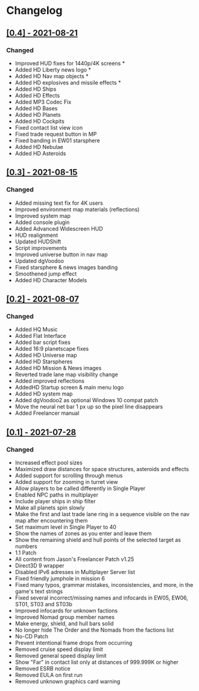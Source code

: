 # Changelog

## [[0.4] - 2021-08-21](https://github.com/BC46/freelancer-hd-edition/releases/tag/0.4)

### Changed
- Improved HUD fixes for 1440p/4K screens *
- Added HD Liberty news logo *
- Added HD Nav map objects *
- Added HD explosives and missile effects *
- Added HD Ships
- Added HD Effects
- Added MP3 Codec Fix
- Added HD Bases
- Added HD Planets
- Added HD Cockpits
- Fixed contact list view icon
- Fixed trade request button in MP
- Fixed banding in EW01 starsphere
- Added HD Nebulae
- Added HD Asteroids


## [[0.3] - 2021-08-15](https://github.com/BC46/freelancer-hd-edition/releases/tag/0.3)

### Changed
- Added missing text fix for 4K users
- Improved environment map materials (reflections)
- Improved system map
- Added console plugin
- Added Advanced Widescreen HUD
- HUD realignment
- Updated HUDShift
- Script improvements
- Improved universe button in nav map
- Updated dgVoodoo
- Fixed starsphere & news images banding
- Smoothened jump effect
- Added HD Character Models


## [[0.2] - 2021-08-07](https://github.com/BC46/freelancer-hd-edition/releases/tag/0.2)

### Changed
* Added HQ Music
* Added Flat Interface
* Added bar script fixes
* Added 16:9 planetscape fixes
* Added HD Universe map
* Added HD Starspheres
* Added HD Mission & News images
* Reverted trade lane map visibility change
* Added improved reflections
* AddedHD Startup screen & main menu logo
* Added HD system map
* Added dgVoodoo2 as optional Windows 10 compat patch
* Move the neural net bar 1 px up so the pixel line disappears
* Added Freelancer manual


## [[0.1] - 2021-07-28](https://github.com/BC46/freelancer-hd-edition/releases/tag/0.1)

### Changed
* Increased effect pool sizes
* Maximized draw distances for space structures, asteroids and effects
* Added support for scrolling through menus
* Added support for zooming in turret view
* Allow players to be called differently in Single Player
* Enabled NPC paths in multiplayer
* Include player ships in ship filter
* Make all planets spin slowly
* Make the first and last trade lane ring in a sequence visible on the nav map after encountering them
* Set maximum level in Single Player to 40
* Show the names of zones as you enter and leave them
* Show the remaining shield and hull points of the selected target as numbers
* 1.1 Patch
* All content from Jason's Freelancer Patch v1.25
* Direct3D 9 wrapper
* Disabled IPv6 adresses in Multiplayer Server list
* Fixed friendly jumphole in mission 6
* Fixed many typos, grammar mistakes, inconsistencies, and more, in the game's text strings
* Fixed several incorrect/missing names and infocards in EW05, EW06, ST01, ST03 and ST03b
* Improved infocards for unknown factions
* Improved Nomad group member names
* Make energy, shield, and hull bars solid
* No longer hide The Order and the Nomads from the factions list
* No-CD Patch
* Prevent intentional frame drops from occurring
* Removed cruise speed display limit
* Removed general speed display limit
* Show "Far" in contact list only at distances of 999.999K or higher
* Removed ESRB notice
* Removed EULA on first run
* Removed unknown graphics card warning